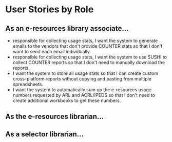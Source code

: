 # User Stories by Role

## As an e-resources library associate...
- responsible for collecting usage stats, I want the system to generate emails to the vendors that don't provide COUNTER stats so that I don't want to send each email individually.
- responsible for collecting usage stats, I want the system to use SUSHI to collect COUNTER reports so that I don't need to manually download the reports.
- I want the system to store all usage stats so that I can create custom cross-platform reports without copying and pasting from multiple spreadsheets.
- I want the system to automatically sum up the e-resources usage numbers requested by ARL and ACRL/IPEDS so that I don't need to create additional workbooks to get these numbers.

## As the e-resources librarian...

## As a selector librarian...